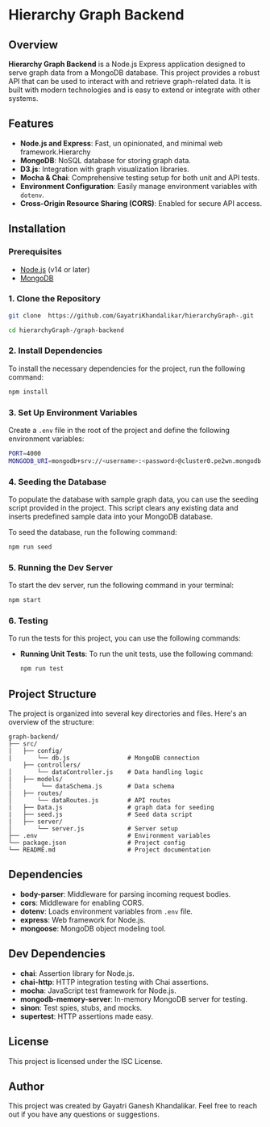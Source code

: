 # Hierarchy Graph Backend

## Overview

**Hierarchy Graph Backend** is a Node.js Express application designed to serve graph data from a MongoDB database. This project provides a robust API that can be used to interact with and retrieve graph-related data. It is built with modern technologies and is easy to extend or integrate with other systems.

## Features

- **Node.js and Express**: Fast, un opinionated, and minimal web framework.Hierarchy
- **MongoDB**: NoSQL database for storing graph data.
- **D3.js**: Integration with graph visualization libraries.
- **Mocha & Chai**: Comprehensive testing setup for both unit and API tests.
- **Environment Configuration**: Easily manage environment variables with `dotenv`.
- **Cross-Origin Resource Sharing (CORS)**: Enabled for secure API access.
 
## Installation

### Prerequisites

- [Node.js](https://nodejs.org/) (v14 or later)
- [MongoDB](https://www.mongodb.com/)

### 1. Clone the Repository

```bash
git clone  https://github.com/GayatriKhandalikar/hierarchyGraph-.git 

cd hierarchyGraph-/graph-backend
```

### 2. Install Dependencies

To install the necessary dependencies for the project, run the following command:

```bash
npm install
```

### 3. Set Up Environment Variables

Create a `.env` file in the root of the project and define the following environment variables:

```bash
PORT=4000
MONGODB_URI=mongodb+srv://<username>:<password>@cluster0.pe2wn.mongodb.net/?retryWrites=true&w=majority&appName=Cluster0

```

### 4. Seeding the Database

To populate the database with sample graph data, you can use the seeding script provided in the project. This script clears any existing data and inserts predefined sample data into your MongoDB database.

To seed the database, run the following command:

```bash
npm run seed
```

### 5. Running the Dev Server

To start the dev server, run the following command in your terminal:

```bash
npm start
```

### 6. Testing

To run the tests for this project, you can use the following commands:

- **Running Unit Tests**: To run the unit tests, use the following command:
  ```bash
  npm run test
  ```
## Project Structure

The project is organized into several key directories and files. Here's an overview of the structure:

```
graph-backend/
├── src/
|   ├── config/
|       └── db.js                # MongoDB connection
    ├── controllers/
│       └── dataController.js    # Data handling logic
|   ├── models/
│        └── dataSchema.js       # Data schema
|   ├── routes/
│       └── dataRoutes.js        # API routes
|   ├── Data.js                  # graph data for seeding
|   ├── seed.js                  # Seed data script
|   ├── server/
│       └── server.js            # Server setup
├── .env                         # Environment variables
└── package.json                 # Project config
└── README.md                    # Project documentation

```


## Dependencies

- **body-parser**: Middleware for parsing incoming request bodies.
- **cors**: Middleware for enabling CORS.
- **dotenv**: Loads environment variables from `.env` file.
- **express**: Web framework for Node.js.
- **mongoose**: MongoDB object modeling tool.

## Dev Dependencies

- **chai**: Assertion library for Node.js.
- **chai-http**: HTTP integration testing with Chai assertions.
- **mocha**: JavaScript test framework for Node.js.
- **mongodb-memory-server**: In-memory MongoDB server for testing.
- **sinon**: Test spies, stubs, and mocks.
- **supertest**: HTTP assertions made easy.

## License

This project is licensed under the ISC License.

## Author

This project was created by Gayatri Ganesh Khandalikar. Feel free to reach out if you have any questions or suggestions.
